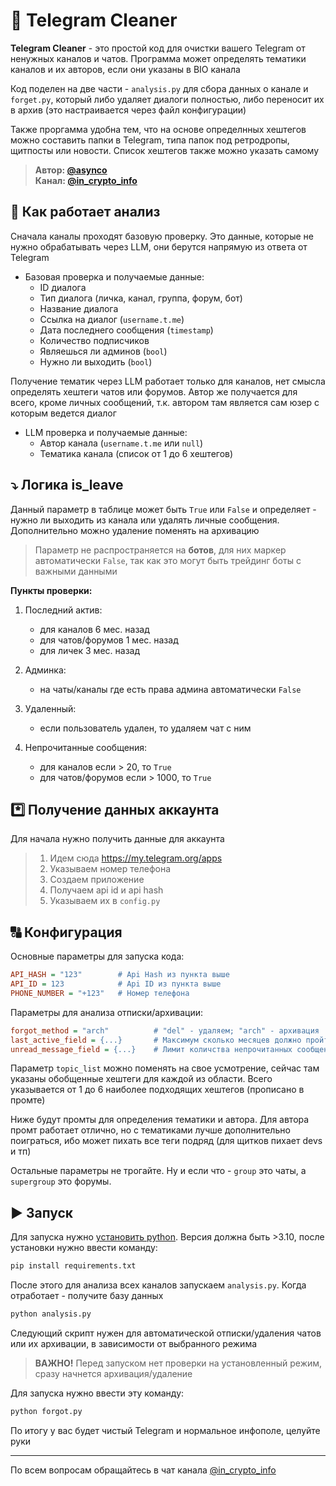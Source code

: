 ﻿# 🚮 Telegram Cleaner

**Telegram Cleaner** - это простой код для очистки вашего Telegram от ненужных каналов и чатов. Программа может определять тематики каналов и их авторов,
если они указаны в BIO канала

Код поделен на две части - `analysis.py` для сбора данных о канале и `forget.py`, который либо удаляет диалоги полностью, либо переносит их в архив (это
настраивается через файл конфигурации)

Также проргамма удобна тем, что на основе определнных хештегов можно составить папки в Telegram, типа папок под ретродропы, щитпосты или новости. Список
хештегов также можно указать самому

> **Автор: [@asynco](https://t.me/asynco)**  
> **Канал: [@in_crypto_info](https://t.me/in_crypto_info)**

## 🔡 Как работает анализ

Сначала каналы проходят базовую проверку. Это данные, которые не нужно обрабатывать через LLM, они берутся напрямую из ответа от Telegram

- Базовая проверка и получаемые данные:
    - ID диалога
    - Тип диалога (личка, канал, группа, форум, бот)
    - Название диалога
    - Ссылка на диалог (`username.t.me`)
    - Дата последнего сообщения (`timestamp`)
    - Количество подписчиков
    - Являешься ли админов (`bool`)
    - Нужно ли выходить (`bool`)

Получение тематик через LLM работает только для каналов, нет смысла определять хештеги чатов или форумов. Автор же получается для всего, кроме личных
сообщений, т.к. автором там является сам юзер с которым ведется диалог

- LLM проверка и получаемые данные:
    - Автор канала (`username.t.me` или `null`)
    - Тематика канала (список от 1 до 6 хештегов)

## ⤵️ Логика is_leave

Данный параметр в таблице может быть `True` или `False` и определяет - нужно ли выходить из канала или удалять личные сообщения. Дополнительно можно
удаление поменять на архивацию

> Параметр не распространяется на **ботов**, для них маркер автоматически `False`, так как это могут быть трейдинг боты с важными данными

**Пункты проверки:**

1. Последний актив:
    - для каналов 6 мес. назад
    - для чатов/форумов 1 мес. назад
    - для личек 3 мес. назад

2. Админка:
    - на чаты/каналы где есть права админа автоматически `False`

3. Удаленный:
    - если пользователь удален, то удаляем чат с ним

4. Непрочитанные сообщения:
    - для каналов если > 20, то `True`
    - для чатов/форумов если > 1000, то `True`

## *️⃣ Получение данных аккаунта

Для начала нужно получить данные для аккаунта

> 1. Идем сюда https://my.telegram.org/apps
> 2. Указываем номер телефона
> 3. Создаем приложение
> 4. Получаем api id и api hash
> 5. Указываем их в `config.py`

## 🔠 Конфигурация

Основные параметры для запуска кода:

```ini
API_HASH = "123"        # Api Hash из пункта выше
API_ID = 123            # Api ID из пункта выше
PHONE_NUMBER = "+123"   # Номер телефона
```

Параметры для анализа отписки/архивации:

```ini
forgot_method = "arch"          # "del" - удаляем; "arch" - архивация
last_active_field = {...}       # Максимум сколько месяцев должно пройти с момента последнего поста
unread_message_field = {...}    # Лимит количства непрочитанных сообщений
```

Параметр `topic_list` можно поменять на свое усмотрение, сейчас там указаны обобщенные хештеги для каждой из области. Всего указывается от 1 до 6 наиболее
подходящих хештегов (прописано в промте)

Ниже будут промты для определения тематики и автора. Для автора промт работает отлично, но с тематиками лучше дополнительно поиграться, ибо может пихать
все теги подряд (для щитков пихает devs и тп)

Остальные параметры не трогайте. Ну и если что - `group` это чаты, а `supergroup` это форумы.

## ▶️ Запуск

Для запуска нужно [установить python](https://www.python.org/downloads/release/python-3120/). Версия должна быть >3.10, после установки нужно ввести
команду:

```bash
pip install requirements.txt
```

После этого для анализа всех каналов запускаем `analysis.py`. Когда отработает - получите базу данных

```bash
python analysis.py
```

Следующий скрипт нужен для автоматической отписки/удаления чатов или их архивации, в зависимости от выбранного режима

> **ВАЖНО!** Перед запуском нет проверки на установленный режим, сразу начнется архивация/удаление

Для запуска нужно ввести эту команду:

```bash
python forgot.py
```

По итогу у вас будет чистый Telegram и нормальное инфополе, целуйте руки

---

По всем вопросам обращайтесь в чат канала [@in_crypto_info](https://t.me/in_crypto_info)